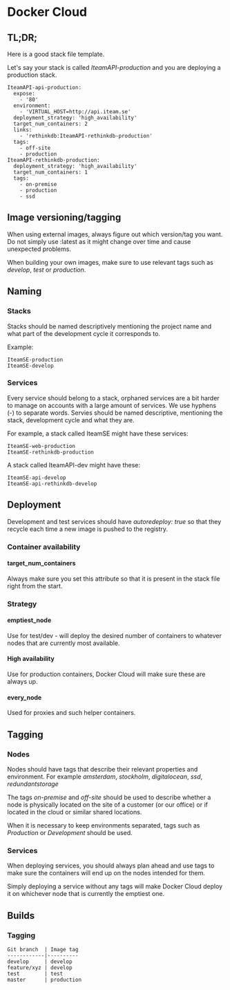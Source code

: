 # Docker Cloud

## TL;DR;

Here is a good stack file template.

Let's say your stack is called *IteamAPI-production* and you are deploying a production stack.

```
IteamAPI-api-production:
  expose:
    - '80'
  environment:
    - 'VIRTUAL_HOST=http://api.iteam.se'
  deployment_strategy: 'high_availability'
  target_num_containers: 2
  links:
    - 'rethinkdb:IteamAPI-rethinkdb-production'
  tags:
    - off-site
    - production
IteamAPI-rethinkdb-production:
  deployment_strategy: 'high_availability'
  target_num_containers: 1
  tags:
    - on-premise
    - production
    - ssd
```

## Image versioning/tagging

When using external images, always figure out which version/tag you want. Do not simply use :latest as it might change over time and cause unexpected problems.

When building your own images, make sure to use relevant tags such as *develop*, *test* or *production*.

## Naming

### Stacks

Stacks should be named descriptively mentioning the project name and what part of the development cycle it corresponds to.

Example:
```
IteamSE-production
IteamSE-develop
```

### Services

Every service should belong to a stack, orphaned services are a bit harder to manage on accounts with a large amount of services. We use hyphens (-) to separate words. Servies should be named descriptive, mentioning the stack, development cycle and what they are.

For example, a stack called IteamSE might have these services:
```
IteamSE-web-production
IteamSE-rethinkdb-production
```

A stack called IteamAPI-dev might have these:
```
IteamSE-api-develop
IteamSE-api-rethinkdb-develop
```

## Deployment

Development and test services should have *autoredeploy: true* so that they recycle each time a new image is pushed to the registry.

### Container availability

#### target_num_containers

Always make sure you set this attribute so that it is present in the stack file right from the start.

### Strategy

#### emptiest_node

Use for test/dev - will deploy the desired number of containers to whatever nodes that are currently most available.

#### High availability

Use for production containers, Docker Cloud will make sure these are always up.

#### every_node

Used for proxies and such helper containers.

## Tagging

### Nodes

Nodes should have tags that describe their relevant properties and environment. For example *amsterdam*, *stockholm*, *digitalocean*, *ssd*, *redundantstorage*

The tags *on-premise* and *off-site* should be used to describe whether a node is physically located on the site of a customer (or our office) or if located in the cloud or similar shared locations.

When it is necessary to keep environments separated, tags such as *Production* or *Development* should be used.

### Services

When deploying services, you should always plan ahead and use tags to make sure the containers will end up on the nodes intended for them.

Simply deploying a service without any tags will make Docker Cloud deploy it on whichever node that is currently the emptiest one.

## Builds

### Tagging

```
Git branch  | Image tag
------------|----------
develop     | develop
feature/xyz | develop
test        | test
master      | production
```
